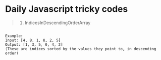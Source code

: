 # Daily Javascript tricky codes

> 1. IndicesInDescendingOrderArray
```Find the indices (positions = index + 1 ) of maximum number in an array in decending order If you want to find the indices of array elements sorted in descending order by value, here’s a clean JavaScript solution:

Example:
Input: [4, 8, 1, 8, 2, 5]
Output: [1, 3, 5, 0, 4, 2]
(These are indices sorted by the values they point to, in descending order)
```
